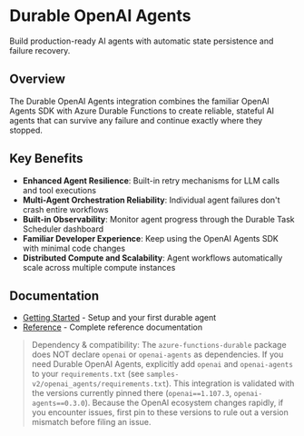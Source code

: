 # Durable OpenAI Agents

Build production-ready AI agents with automatic state persistence and failure recovery.

## Overview

The Durable OpenAI Agents integration combines the familiar OpenAI Agents SDK with Azure Durable Functions to create reliable, stateful AI agents that can survive any failure and continue exactly where they stopped.

## Key Benefits

- **Enhanced Agent Resilience**: Built-in retry mechanisms for LLM calls and tool executions
- **Multi-Agent Orchestration Reliability**: Individual agent failures don't crash entire workflows
- **Built-in Observability**: Monitor agent progress through the Durable Task Scheduler dashboard
- **Familiar Developer Experience**: Keep using the OpenAI Agents SDK with minimal code changes
- **Distributed Compute and Scalability**: Agent workflows automatically scale across multiple compute instances

## Documentation

- [Getting Started](getting-started.md) - Setup and your first durable agent
- [Reference](reference.md) - Complete reference documentation

> Dependency & compatibility: The `azure-functions-durable` package does NOT declare `openai` or `openai-agents` as dependencies. If you need Durable OpenAI Agents, explicitly add `openai` and `openai-agents` to your `requirements.txt` (see `samples-v2/openai_agents/requirements.txt`). This integration is validated with the versions currently pinned there (`openai==1.107.3`, `openai-agents==0.3.0`). Because the OpenAI ecosystem changes rapidly, if you encounter issues, first pin to these versions to rule out a version mismatch before filing an issue.
